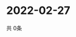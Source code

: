 # 2022-02-27
  共 0条

  <!-- BEGIN -->
  <!-- 最后更新时间Sun Feb 27 2022 13:09:13 GMT+0000 (Coordinated Universal Time) -->
  
  <!-- END -->
  
  
